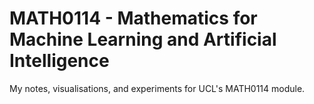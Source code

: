 # MATH0114 - Mathematics for Machine Learning and Artificial Intelligence

My notes, visualisations, and experiments for UCL's MATH0114 module.

